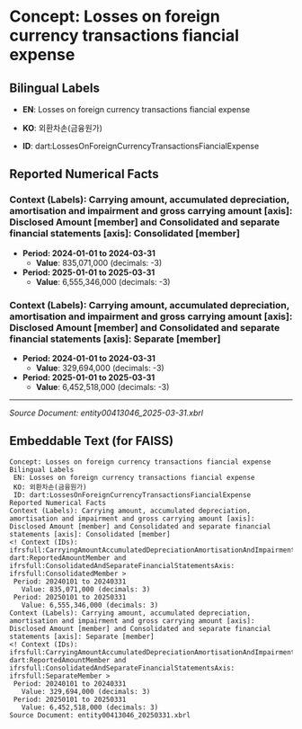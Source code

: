 # Concept: Losses on foreign currency transactions fiancial expense

## Bilingual Labels
- **EN**: Losses on foreign currency transactions fiancial expense
- **KO**: 외환차손(금융원가)

- **ID**: dart:LossesOnForeignCurrencyTransactionsFiancialExpense

## Reported Numerical Facts

### **Context (Labels): Carrying amount, accumulated depreciation, amortisation and impairment and gross carrying amount [axis]: Disclosed Amount [member] and Consolidated and separate financial statements [axis]: Consolidated [member]**
<!-- Context (IDs): ifrs-full:CarryingAmountAccumulatedDepreciationAmortisationAndImpairmentAndGrossCarryingAmountAxis: dart:ReportedAmountMember and ifrs-full:ConsolidatedAndSeparateFinancialStatementsAxis: ifrs-full:ConsolidatedMember -->
- **Period: 2024-01-01 to 2024-03-31**
  - **Value**: 835,071,000 (decimals: -3)
- **Period: 2025-01-01 to 2025-03-31**
  - **Value**: 6,555,346,000 (decimals: -3)

### **Context (Labels): Carrying amount, accumulated depreciation, amortisation and impairment and gross carrying amount [axis]: Disclosed Amount [member] and Consolidated and separate financial statements [axis]: Separate [member]**
<!-- Context (IDs): ifrs-full:CarryingAmountAccumulatedDepreciationAmortisationAndImpairmentAndGrossCarryingAmountAxis: dart:ReportedAmountMember and ifrs-full:ConsolidatedAndSeparateFinancialStatementsAxis: ifrs-full:SeparateMember -->
- **Period: 2024-01-01 to 2024-03-31**
  - **Value**: 329,694,000 (decimals: -3)
- **Period: 2025-01-01 to 2025-03-31**
  - **Value**: 6,452,518,000 (decimals: -3)

---
*Source Document: entity00413046_2025-03-31.xbrl*
## Embeddable Text (for FAISS)
```text
Concept: Losses on foreign currency transactions fiancial expense
Bilingual Labels
 EN: Losses on foreign currency transactions fiancial expense
 KO: 외환차손(금융원가)
 ID: dart:LossesOnForeignCurrencyTransactionsFiancialExpense
Reported Numerical Facts
Context (Labels): Carrying amount, accumulated depreciation, amortisation and impairment and gross carrying amount [axis]: Disclosed Amount [member] and Consolidated and separate financial statements [axis]: Consolidated [member]
<! Context (IDs): ifrsfull:CarryingAmountAccumulatedDepreciationAmortisationAndImpairmentAndGrossCarryingAmountAxis: dart:ReportedAmountMember and ifrsfull:ConsolidatedAndSeparateFinancialStatementsAxis: ifrsfull:ConsolidatedMember >
 Period: 20240101 to 20240331
   Value: 835,071,000 (decimals: 3)
 Period: 20250101 to 20250331
   Value: 6,555,346,000 (decimals: 3)
Context (Labels): Carrying amount, accumulated depreciation, amortisation and impairment and gross carrying amount [axis]: Disclosed Amount [member] and Consolidated and separate financial statements [axis]: Separate [member]
<! Context (IDs): ifrsfull:CarryingAmountAccumulatedDepreciationAmortisationAndImpairmentAndGrossCarryingAmountAxis: dart:ReportedAmountMember and ifrsfull:ConsolidatedAndSeparateFinancialStatementsAxis: ifrsfull:SeparateMember >
 Period: 20240101 to 20240331
   Value: 329,694,000 (decimals: 3)
 Period: 20250101 to 20250331
   Value: 6,452,518,000 (decimals: 3)
Source Document: entity00413046_20250331.xbrl
```